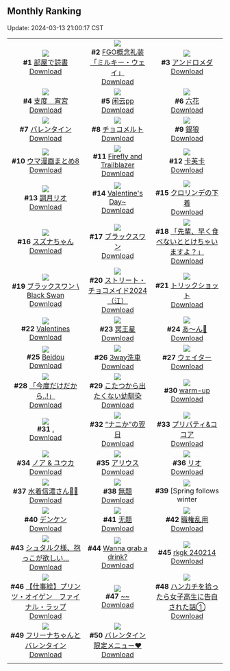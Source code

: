 ## Monthly Ranking
Update: 2024-03-13 21:00:17 CST

|      |      |      |
| :----: | :----: | :----: |
| ![](https://i.pixiv.re/c/240x480/img-master/img/2024/02/13/00/00/26/116001506_p0_master1200.jpg)<br>**#1** [部屋で読書](https://www.pixiv.net/artworks/116001506)<br>[Download](https://i.pixiv.re/img-original/img/2024/02/13/00/00/26/116001506_p0.jpg) | ![](https://i.pixiv.re/c/240x480/img-master/img/2024/02/14/20/45/27/116056847_p0_master1200.jpg)<br>**#2** [FGO概念礼装「ミルキー・ウェイ」](https://www.pixiv.net/artworks/116056847)<br>[Download](https://i.pixiv.re/img-original/img/2024/02/14/20/45/27/116056847_p0.jpg) | ![](https://i.pixiv.re/c/240x480/img-master/img/2024/02/15/00/00/24/116066594_p0_master1200.jpg)<br>**#3** [アンドロメダ](https://www.pixiv.net/artworks/116066594)<br>[Download](https://i.pixiv.re/img-original/img/2024/02/15/00/00/24/116066594_p0.jpg) |
| ![](https://i.pixiv.re/c/240x480/img-master/img/2024/02/14/00/01/26/116028385_p0_master1200.jpg)<br>**#4** [支度　宵宮](https://www.pixiv.net/artworks/116028385)<br>[Download](https://i.pixiv.re/img-original/img/2024/02/14/00/01/26/116028385_p0.jpg) | ![](https://i.pixiv.re/c/240x480/img-master/img/2024/02/12/13/03/27/115983357_p0_master1200.jpg)<br>**#5** [闲云pp](https://www.pixiv.net/artworks/115983357)<br>[Download](https://i.pixiv.re/img-original/img/2024/02/12/13/03/27/115983357_p0.jpg) | ![](https://i.pixiv.re/c/240x480/img-master/img/2024/02/15/20/02/46/116088632_p0_master1200.jpg)<br>**#6** [六花](https://www.pixiv.net/artworks/116088632)<br>[Download](https://i.pixiv.re/img-original/img/2024/02/15/20/02/46/116088632_p0.jpg) |
| ![](https://i.pixiv.re/c/240x480/img-master/img/2024/02/14/10/24/37/116040872_p0_master1200.jpg)<br>**#7** [バレンタイン](https://www.pixiv.net/artworks/116040872)<br>[Download](https://i.pixiv.re/img-original/img/2024/02/14/10/24/37/116040872_p0.jpg) | ![](https://i.pixiv.re/c/240x480/img-master/img/2024/02/14/20/30/02/116056256_p0_master1200.jpg)<br>**#8** [チョコメルト](https://www.pixiv.net/artworks/116056256)<br>[Download](https://i.pixiv.re/img-original/img/2024/02/14/20/30/02/116056256_p0.jpg) | ![](https://i.pixiv.re/c/240x480/img-master/img/2024/02/14/17/31/45/116049802_p0_master1200.jpg)<br>**#9** [銀狼](https://www.pixiv.net/artworks/116049802)<br>[Download](https://i.pixiv.re/img-original/img/2024/02/14/17/31/45/116049802_p0.jpg) |
| ![](https://i.pixiv.re/c/240x480/img-master/img/2024/02/19/01/41/53/116018369_p0_master1200.jpg)<br>**#10** [ウマ漫画まとめ8](https://www.pixiv.net/artworks/116018369)<br>[Download](https://i.pixiv.re/img-original/img/2024/02/19/01/41/53/116018369_p0.jpg) | ![](https://i.pixiv.re/c/240x480/img-master/img/2024/02/14/22/49/52/116062794_p0_master1200.jpg)<br>**#11** [Firefly and Trailblazer](https://www.pixiv.net/artworks/116062794)<br>[Download](https://i.pixiv.re/img-original/img/2024/02/14/22/49/52/116062794_p0.jpg) | ![](https://i.pixiv.re/c/240x480/img-master/img/2024/02/19/02/08/01/116062331_p0_master1200.jpg)<br>**#12** [卡芙卡](https://www.pixiv.net/artworks/116062331)<br>[Download](https://i.pixiv.re/img-original/img/2024/02/19/02/08/01/116062331_p0.jpg) |
| ![](https://i.pixiv.re/c/240x480/img-master/img/2024/02/14/19/54/05/116054712_p0_master1200.jpg)<br>**#13** [調月リオ](https://www.pixiv.net/artworks/116054712)<br>[Download](https://i.pixiv.re/img-original/img/2024/02/14/19/54/05/116054712_p0.jpg) | ![](https://i.pixiv.re/c/240x480/img-master/img/2024/02/14/13/56/46/116044967_p0_master1200.jpg)<br>**#14** [Valentine's Day~](https://www.pixiv.net/artworks/116044967)<br>[Download](https://i.pixiv.re/img-original/img/2024/02/14/13/56/46/116044967_p0.jpg) | ![](https://i.pixiv.re/c/240x480/img-master/img/2024/02/12/19/45/11/115992878_p0_master1200.jpg)<br>**#15** [クロリンデの下着](https://www.pixiv.net/artworks/115992878)<br>[Download](https://i.pixiv.re/img-original/img/2024/02/12/19/45/11/115992878_p0.jpg) |
| ![](https://i.pixiv.re/c/240x480/img-master/img/2024/02/14/16/18/29/116047934_p0_master1200.jpg)<br>**#16** [スズナちゃん](https://www.pixiv.net/artworks/116047934)<br>[Download](https://i.pixiv.re/img-original/img/2024/02/14/16/18/29/116047934_p0.jpg) | ![](https://i.pixiv.re/c/240x480/img-master/img/2024/02/16/00/00/11/116096166_p0_master1200.jpg)<br>**#17** [ブラックスワン](https://www.pixiv.net/artworks/116096166)<br>[Download](https://i.pixiv.re/img-original/img/2024/02/16/00/00/11/116096166_p0.jpg) | ![](https://i.pixiv.re/c/240x480/img-master/img/2024/02/14/21/32/25/116059077_p0_master1200.jpg)<br>**#18** [「先輩、早く食べないととけちゃいますよ？」](https://www.pixiv.net/artworks/116059077)<br>[Download](https://i.pixiv.re/img-original/img/2024/02/14/21/32/25/116059077_p0.jpg) |
| ![](https://i.pixiv.re/c/240x480/img-master/img/2024/02/13/02/13/28/116005025_p0_master1200.jpg)<br>**#19** [ブラックスワン \ Black Swan](https://www.pixiv.net/artworks/116005025)<br>[Download](https://i.pixiv.re/img-original/img/2024/02/13/02/13/28/116005025_p0.jpg) | ![](https://i.pixiv.re/c/240x480/img-master/img/2024/02/15/00/49/08/116068821_p0_master1200.jpg)<br>**#20** [ストリート・チョコメイド2024（江）](https://www.pixiv.net/artworks/116068821)<br>[Download](https://i.pixiv.re/img-original/img/2024/02/15/00/49/08/116068821_p0.jpg) | ![](https://i.pixiv.re/c/240x480/img-master/img/2024/02/14/22/56/50/116063153_p0_master1200.jpg)<br>**#21** [トリックショット](https://www.pixiv.net/artworks/116063153)<br>[Download](https://i.pixiv.re/img-original/img/2024/02/14/22/56/50/116063153_p0.jpg) |
| ![](https://i.pixiv.re/c/240x480/img-master/img/2024/02/14/03/03/33/116034383_p0_master1200.jpg)<br>**#22** [Valentines](https://www.pixiv.net/artworks/116034383)<br>[Download](https://i.pixiv.re/img-original/img/2024/02/14/03/03/33/116034383_p0.jpg) | ![](https://i.pixiv.re/c/240x480/img-master/img/2024/02/16/00/00/22/116096236_p0_master1200.jpg)<br>**#23** [冥王星](https://www.pixiv.net/artworks/116096236)<br>[Download](https://i.pixiv.re/img-original/img/2024/02/16/00/00/22/116096236_p0.jpg) | ![](https://i.pixiv.re/c/240x480/img-master/img/2024/02/14/08/46/16/116039333_p0_master1200.jpg)<br>**#24** [あ～ん💙](https://www.pixiv.net/artworks/116039333)<br>[Download](https://i.pixiv.re/img-original/img/2024/02/14/08/46/16/116039333_p0.jpg) |
| ![](https://i.pixiv.re/c/240x480/img-master/img/2024/02/14/18/11/14/116031336_p0_master1200.jpg)<br>**#25** [Beidou](https://www.pixiv.net/artworks/116031336)<br>[Download](https://i.pixiv.re/img-original/img/2024/02/14/18/11/14/116031336_p0.jpg) | ![](https://i.pixiv.re/c/240x480/img-master/img/2024/02/13/00/13/29/116002161_p0_master1200.jpg)<br>**#26** [3way洗車](https://www.pixiv.net/artworks/116002161)<br>[Download](https://i.pixiv.re/img-original/img/2024/02/13/00/13/29/116002161_p0.jpg) | ![](https://i.pixiv.re/c/240x480/img-master/img/2024/02/16/00/00/02/116096112_p0_master1200.jpg)<br>**#27** [ウェイター](https://www.pixiv.net/artworks/116096112)<br>[Download](https://i.pixiv.re/img-original/img/2024/02/16/00/00/02/116096112_p0.jpg) |
| ![](https://i.pixiv.re/c/240x480/img-master/img/2024/02/15/19/21/37/116087532_p0_master1200.jpg)<br>**#28** [「今度だけだから..!」](https://www.pixiv.net/artworks/116087532)<br>[Download](https://i.pixiv.re/img-original/img/2024/02/15/19/21/37/116087532_p0.jpg) | ![](https://i.pixiv.re/c/240x480/img-master/img/2024/02/15/01/18/06/116069742_p0_master1200.jpg)<br>**#29** [こたつから出たくない幼馴染](https://www.pixiv.net/artworks/116069742)<br>[Download](https://i.pixiv.re/img-original/img/2024/02/15/01/18/06/116069742_p0.jpg) | ![](https://i.pixiv.re/c/240x480/img-master/img/2024/02/27/00/09/44/116022507_p0_master1200.jpg)<br>**#30** [warm-up](https://www.pixiv.net/artworks/116022507)<br>[Download](https://i.pixiv.re/img-original/img/2024/02/27/00/09/44/116022507_p0.jpg) |
| ![](https://i.pixiv.re/c/240x480/img-master/img/2024/02/15/00/00/28/116066616_p0_master1200.jpg)<br>**#31** [.](https://www.pixiv.net/artworks/116066616)<br>[Download](https://i.pixiv.re/img-original/img/2024/02/15/00/00/28/116066616_p0.jpg) | ![](https://i.pixiv.re/c/240x480/img-master/img/2024/02/12/17/11/02/115988674_p0_master1200.jpg)<br>**#32** [“ナニか”の翌日](https://www.pixiv.net/artworks/115988674)<br>[Download](https://i.pixiv.re/img-original/img/2024/02/12/17/11/02/115988674_p0.jpg) | ![](https://i.pixiv.re/c/240x480/img-master/img/2024/02/14/15/25/53/116046775_p0_master1200.jpg)<br>**#33** [プリバティ&ココア](https://www.pixiv.net/artworks/116046775)<br>[Download](https://i.pixiv.re/img-original/img/2024/02/14/15/25/53/116046775_p0.jpg) |
| ![](https://i.pixiv.re/c/240x480/img-master/img/2024/02/12/20/30/10/115994276_p0_master1200.jpg)<br>**#34** [ノア & ユウカ](https://www.pixiv.net/artworks/115994276)<br>[Download](https://i.pixiv.re/img-original/img/2024/02/12/20/30/10/115994276_p0.jpg) | ![](https://i.pixiv.re/c/240x480/img-master/img/2024/02/15/02/23/59/116071257_p0_master1200.jpg)<br>**#35** [アリウス](https://www.pixiv.net/artworks/116071257)<br>[Download](https://i.pixiv.re/img-original/img/2024/02/15/02/23/59/116071257_p0.jpg) | ![](https://i.pixiv.re/c/240x480/img-master/img/2024/02/13/13/03/42/116012890_p0_master1200.jpg)<br>**#36** [リオ](https://www.pixiv.net/artworks/116012890)<br>[Download](https://i.pixiv.re/img-original/img/2024/02/13/13/03/42/116012890_p0.jpg) |
| ![](https://i.pixiv.re/c/240x480/img-master/img/2024/02/15/00/01/48/116066819_p0_master1200.jpg)<br>**#37** [水着信濃さん🦊🤍](https://www.pixiv.net/artworks/116066819)<br>[Download](https://i.pixiv.re/img-original/img/2024/02/15/00/01/48/116066819_p0.jpg) | ![](https://i.pixiv.re/c/240x480/img-master/img/2024/02/12/00/00/30/115970008_p0_master1200.jpg)<br>**#38** [無題](https://www.pixiv.net/artworks/115970008)<br>[Download](https://i.pixiv.re/img-original/img/2024/02/12/00/00/30/115970008_p0.jpg) | ![](https://i.pixiv.re/c/240x480/img-master/img/2024/02/14/01/33/11/116032471_p0_master1200.jpg)<br>**#39** [Spring follows winter|寒辞春归](https://www.pixiv.net/artworks/116032471)<br>[Download](https://i.pixiv.re/img-original/img/2024/02/14/01/33/11/116032471_p0.jpg) |
| ![](https://i.pixiv.re/c/240x480/img-master/img/2024/02/14/00/00/56/116028304_p0_master1200.jpg)<br>**#40** [デンケン](https://www.pixiv.net/artworks/116028304)<br>[Download](https://i.pixiv.re/img-original/img/2024/02/14/00/00/56/116028304_p0.jpg) | ![](https://i.pixiv.re/c/240x480/img-master/img/2024/02/14/16/03/15/116047588_p0_master1200.jpg)<br>**#41** [无题](https://www.pixiv.net/artworks/116047588)<br>[Download](https://i.pixiv.re/img-original/img/2024/02/14/16/03/15/116047588_p0.jpg) | ![](https://i.pixiv.re/c/240x480/img-master/img/2024/02/14/23/44/44/116065569_p0_master1200.jpg)<br>**#42** [職権乱用](https://www.pixiv.net/artworks/116065569)<br>[Download](https://i.pixiv.re/img-original/img/2024/02/14/23/44/44/116065569_p0.jpg) |
| ![](https://i.pixiv.re/c/240x480/img-master/img/2024/02/16/21/54/42/116119456_p0_master1200.jpg)<br>**#43** [シュタルク様、抱っこが欲しい…](https://www.pixiv.net/artworks/116119456)<br>[Download](https://i.pixiv.re/img-original/img/2024/02/16/21/54/42/116119456_p0.jpg) | ![](https://i.pixiv.re/c/240x480/img-master/img/2024/02/14/11/08/48/116041604_p0_master1200.jpg)<br>**#44** [Wanna grab a drink?](https://www.pixiv.net/artworks/116041604)<br>[Download](https://i.pixiv.re/img-original/img/2024/02/14/11/08/48/116041604_p0.jpg) | ![](https://i.pixiv.re/c/240x480/img-master/img/2024/02/14/00/51/49/116031089_p0_master1200.jpg)<br>**#45** [rkgk 240214](https://www.pixiv.net/artworks/116031089)<br>[Download](https://i.pixiv.re/img-original/img/2024/02/14/00/51/49/116031089_p0.jpg) |
| ![](https://i.pixiv.re/c/240x480/img-master/img/2024/02/14/13/45/13/116044755_p0_master1200.jpg)<br>**#46** [【仕事絵】プリンツ・オイゲン　ファイナル・ラップ](https://www.pixiv.net/artworks/116044755)<br>[Download](https://i.pixiv.re/img-original/img/2024/02/14/13/45/13/116044755_p0.jpg) | ![](https://i.pixiv.re/c/240x480/img-master/img/2024/02/13/00/00/05/116001421_p0_master1200.jpg)<br>**#47** [~~](https://www.pixiv.net/artworks/116001421)<br>[Download](https://i.pixiv.re/img-original/img/2024/02/13/00/00/05/116001421_p0.jpg) | ![](https://i.pixiv.re/c/240x480/img-master/img/2024/02/14/17/52/30/116050346_p0_master1200.jpg)<br>**#48** [ハンカチを拾ったら女子高生に告白された話①](https://www.pixiv.net/artworks/116050346)<br>[Download](https://i.pixiv.re/img-original/img/2024/02/14/17/52/30/116050346_p0.jpg) |
| ![](https://i.pixiv.re/c/240x480/img-master/img/2024/02/14/10/23/10/116040845_p0_master1200.jpg)<br>**#49** [フリーナちゃんとバレンタイン](https://www.pixiv.net/artworks/116040845)<br>[Download](https://i.pixiv.re/img-original/img/2024/02/14/10/23/10/116040845_p0.jpg) | ![](https://i.pixiv.re/c/240x480/img-master/img/2024/02/14/13/00/02/116043928_p0_master1200.jpg)<br>**#50** [バレンタイン限定メニュー♥](https://www.pixiv.net/artworks/116043928)<br>[Download](https://i.pixiv.re/img-original/img/2024/02/14/13/00/02/116043928_p0.jpg) |
|      |
